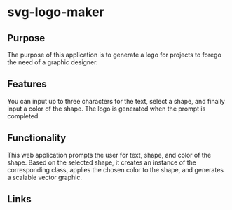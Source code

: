 # svg-logo-maker

## Purpose

The purpose of this application is to generate a logo for projects to forego the need of a graphic designer.

## Features

You can input up to three characters for the text, select a shape, and finally input a color of the shape. The logo is generated when the prompt is completed.

## Functionality

This web application prompts the user for text, shape, and color of the shape. Based on the selected shape, it creates an instance of the corresponding class, applies the chosen color to the shape, and generates a scalable vector graphic.

## Links